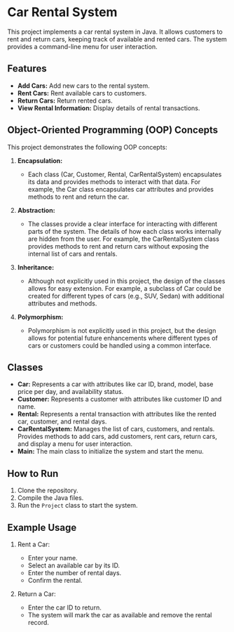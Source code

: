 
# Car Rental System

This project implements a car rental system in Java. It allows customers to rent and return cars, keeping track of available and rented cars. The system provides a command-line menu for user interaction.

## Features

- **Add Cars:** Add new cars to the rental system.
- **Rent Cars:** Rent available cars to customers.
- **Return Cars:** Return rented cars.
- **View Rental Information:** Display details of rental transactions.

## Object-Oriented Programming (OOP) Concepts

This project demonstrates the following OOP concepts:

1. **Encapsulation:**
   - Each class (Car, Customer, Rental, CarRentalSystem) encapsulates its data and provides methods to interact with that data. For example, the Car class encapsulates car attributes and provides methods to rent and return the car.

2. **Abstraction:**
   - The classes provide a clear interface for interacting with different parts of the system. The details of how each class works internally are hidden from the user. For example, the CarRentalSystem class provides methods to rent and return cars without exposing the internal list of cars and rentals.

3. **Inheritance:**
   - Although not explicitly used in this project, the design of the classes allows for easy extension. For example, a subclass of Car could be created for different types of cars (e.g., SUV, Sedan) with additional attributes and methods.

4. **Polymorphism:**
   - Polymorphism is not explicitly used in this project, but the design allows for potential future enhancements where different types of cars or customers could be handled using a common interface.

## Classes

- **Car:** Represents a car with attributes like car ID, brand, model, base price per day, and availability status.
- **Customer:** Represents a customer with attributes like customer ID and name.
- **Rental:** Represents a rental transaction with attributes like the rented car, customer, and rental days.
- **CarRentalSystem:** Manages the list of cars, customers, and rentals. Provides methods to add cars, add customers, rent cars, return cars, and display a menu for user interaction.
- **Main:** The main class to initialize the system and start the menu.

## How to Run

1. Clone the repository.
2. Compile the Java files.
3. Run the `Project` class to start the system.

## Example Usage

1. Rent a Car: 
   - Enter your name.
   - Select an available car by its ID.
   - Enter the number of rental days.
   - Confirm the rental.

2. Return a Car:
   - Enter the car ID to return.
   - The system will mark the car as available and remove the rental record.
